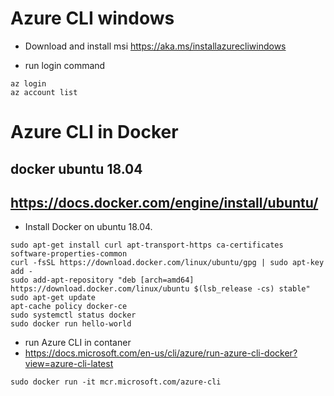 
# Azure CLI windows 
* Download and install msi https://aka.ms/installazurecliwindows

* run login command 
```
az login
az account list
```

# Azure CLI in Docker

## docker ubuntu 18.04
## https://docs.docker.com/engine/install/ubuntu/
* Install Docker on ubuntu 18.04.
```
sudo apt-get install curl apt-transport-https ca-certificates software-properties-common
curl -fsSL https://download.docker.com/linux/ubuntu/gpg | sudo apt-key add -
sudo add-apt-repository "deb [arch=amd64] https://download.docker.com/linux/ubuntu $(lsb_release -cs) stable"
sudo apt-get update
apt-cache policy docker-ce
sudo systemctl status docker
sudo docker run hello-world
```

* run Azure CLI in contaner
* https://docs.microsoft.com/en-us/cli/azure/run-azure-cli-docker?view=azure-cli-latest
```
sudo docker run -it mcr.microsoft.com/azure-cli
```
